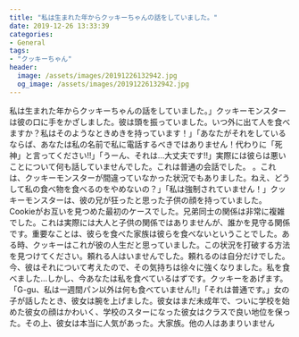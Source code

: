 ```yaml
---
title: "私は生まれた年からクッキーちゃんの話をしていました。"
date: 2019-12-26 13:33:39
categories:
- General
tags:
- "クッキーちゃん"
header:
  image: /assets/images/20191226132942.jpg
  og_image: /assets/images/20191226132942.jpg
---
```


私は生まれた年からクッキーちゃんの話をしていました。」クッキーモンスターは彼の口に手をかざしました。彼は頭を振っていました。いつ外に出て人を食べますか？私はそのようなときめきを持っています！」「あなたがそれをしているならば、あなたは私の名前で私に電話するべきではありません！代わりに「死神」と言ってください!!」「うーん、それは…大丈夫です!!」実際には彼らは悪いことについて何も話していませんでした。これは普通の会話でした。 。これは、クッキーモンスターが間違っていなかった状況でもありました。ねえ、どうして私の食べ物を食べるのをやめないの？」「私は強制されていません！」クッキーモンスターは、彼の兄が狂ったと思った子供の顔を持っていました。 Cookieがお互いを見つめた最初のケースでした。兄弟同士の関係は非常に複雑でした。これは実際には大人と子供の関係ではありませんが、誰かを見守る関係です。重要なことは、彼らを食べた家族は彼らを食べないということでした。ある時、クッキーはこれが彼の人生だと思っていました。この状況を打破する方法を見つけてください。頼れる人はいませんでした。頼れるのは自分だけでした。今、彼はそれについて考えたので、その気持ちは徐々に強くなりました。私を食べました...しかし、今あなたは私を食べているはずです。クッキーをあげます。 「G-gu、私は一週間パン以外は何も食べていません!!」「それは普通です。」女の子が話したとき、彼女は腕を上げました。彼女はまだ未成年で、ついに学校を始めた彼女の顔はかわいく、学校のスターになった彼女はクラスで良い地位を保った。その上、彼女は本当に人気があった。大家族。他の人はあまりいません
